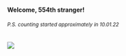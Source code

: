 #### Welcome, 554th stranger!

###### <sup>P.S. counting started approximately in 10.01.22</sup>

<img src="https://kraftwerk28.pp.ua/vcnt.png"></img>
